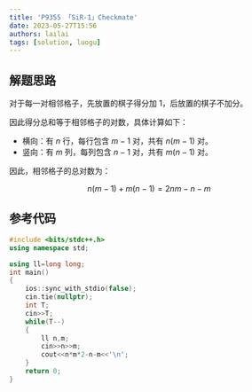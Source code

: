 ```yaml
---
title: 'P9355 「SiR-1」Checkmate'
date: 2023-05-27T15:56
authors: lailai
tags: [solution, luogu]
---
```


<Solution pid="P9355" aid="pbpnd3aa" />

<!-- truncate -->

## 解题思路

对于每一对相邻格子，先放置的棋子得分加 $1$，后放置的棋子不加分。

因此得分总和等于相邻格子的对数，具体计算如下：

- 横向：有 $n$ 行，每行包含 $m-1$ 对，共有 $n(m-1)$ 对。
- 竖向：有 $m$ 列，每列包含 $n-1$ 对，共有 $m(n-1)$ 对。

因此，相邻格子的总对数为：

$$
n(m-1)+m(n-1)=2nm-n-m
$$

## 参考代码

```cpp
#include <bits/stdc++.h>
using namespace std;

using ll=long long;
int main()
{
	ios::sync_with_stdio(false);
	cin.tie(nullptr);
	int T;
	cin>>T;
	while(T--)
	{
		ll n,m;
		cin>>n>>m;
		cout<<n*m*2-n-m<<'\n';
	}
	return 0;
}
```
